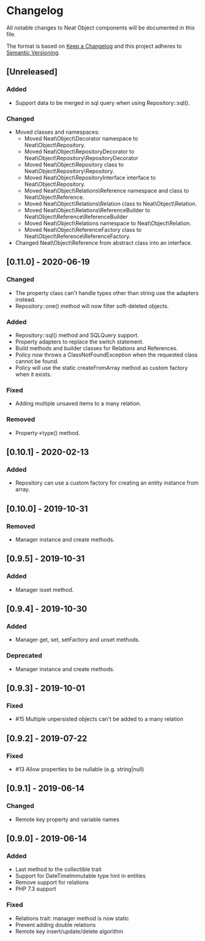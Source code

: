 # Changelog
All notable changes to Neat Object components will be documented in this file.

The format is based on [Keep a Changelog](https://keepachangelog.com/en/1.0.0/)
and this project adheres to [Semantic Versioning](https://semver.org/spec/v2.0.0.html).

## [Unreleased]
### Added
- Support data to be merged in sql query when using Repository::sql().

### Changed
- Moved classes and namespaces:
    - Moved Neat\Object\Decorator namespace to Neat\Object\Repository.
    - Moved Neat\Object\RepositoryDecorator to Neat\Object\Repository\RepositoryDecorator
    - Moved Neat\Object\Repository class to Neat\Object\Repository\Repository.
    - Moved Neat\Object\RepositoryInterface interface to Neat\Object\Repository.
    - Moved Neat\Object\Relations\Reference namespace and class to Neat\Object\Reference.
    - Moved Neat\Object\Relations\Relation class to Neat\Object\Relation.
    - Moved Neat\Object\Relations\ReferenceBuilder to Neat\Object\Reference\ReferenceBuilder
    - Moved Neat\Object\Relations namespace to Neat\Object\Relation.
    - Moved Neat\Object\ReferenceFactory class to Neat\Object\Reference\ReferenceFactory.
- Changed Neat\Object\Reference from abstract class into an interface.

## [0.11.0] - 2020-06-19
### Changed
- The property class can't handle types other than string use the adapters instead.
- Repository::one() method will now filter soft-deleted objects.

### Added
- Repository::sql() method and SQLQuery support.
- Property adapters to replace the switch statement.
- Build methods and builder classes for Relations and References.
- Policy now throws a ClassNotFoundException when the requested class cannot be found.
- Policy will use the static createFromArray method as custom factory when it exists.

### Fixed
- Adding multiple unsaved items to a many relation.

### Removed
- Property->type() method.

## [0.10.1] - 2020-02-13
### Added
- Repository can use a custom factory for creating an entity instance from array.

## [0.10.0] - 2019-10-31
### Removed
- Manager instance and create methods.

## [0.9.5] - 2019-10-31
### Added
- Manager isset method.

## [0.9.4] - 2019-10-30
### Added
- Manager get, set, setFactory and unset methods.

### Deprecated
- Manager instance and create methods.

## [0.9.3] - 2019-10-01
### Fixed
- #15 Multiple unpersisted objects can't be added to a many relation

## [0.9.2] - 2019-07-22
### Fixed
- #13 Allow properties to be nullable (e.g. string|null)

## [0.9.1] - 2019-06-14
### Changed
- Remote key property and variable names

## [0.9.0] - 2019-06-14
### Added
- Last method to the collectible trait
- Support for DateTimeImmutable type hint in entities
- Remove support for relations
- PHP 7.3 support

### Fixed
- Relations trait: manager method is now static
- Prevent adding double relations
- Remote key insert/update/delete algorithm
